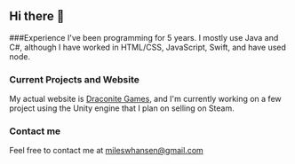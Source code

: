 ## Hi there 👋
###Experience
I've been programming for 5 years. I mostly use Java and C#, although I have worked in HTML/CSS, JavaScript, Swift, and have used node. 
### Current Projects and Website 
My actual website is [Draconite Games](http://draconitegames.com), and I'm currently working on a few project using the Unity engine that I plan on selling on Steam.
### Contact me
Feel free to contact me at [mileswhansen@gmail.com](mailto:mileswhansen@gmail.com)
<!--
**Miles-Hansen-BSU/Miles-Hansen-BSU** is a ✨ _special_ ✨ repository because its `README.md` (this file) appears on your GitHub profile.

Here are some ideas to get you started:

- 🔭 I’m currently working on ...
- 🌱 I’m currently learning ...
- 👯 I’m looking to collaborate on ...
- 🤔 I’m looking for help with ...
- 💬 Ask me about ...
- 📫 How to reach me: ...
- 😄 Pronouns: ...
- ⚡ Fun fact: ...
-->
